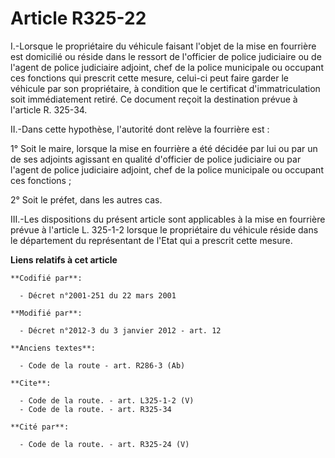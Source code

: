 # Article R325-22

I.-Lorsque le propriétaire du véhicule faisant l'objet de la mise en fourrière est domicilié ou réside dans le ressort de
l'officier de police judiciaire ou de l'agent de police judiciaire adjoint, chef de la police municipale ou occupant ces
fonctions qui prescrit cette mesure, celui-ci peut faire garder le véhicule par son propriétaire, à condition que le
certificat d'immatriculation soit immédiatement retiré. Ce document reçoit la destination prévue à l'article R. 325-34. 

II.-Dans cette hypothèse, l'autorité dont relève la fourrière est : 

1° Soit le maire, lorsque la mise en fourrière a été décidée par lui ou par un de ses adjoints agissant en qualité d'officier
de police judiciaire ou par l'agent de police judiciaire adjoint, chef de la police municipale ou occupant ces fonctions ; 

2° Soit le préfet, dans les autres cas. 

III.-Les dispositions du présent article sont applicables à la mise en fourrière prévue à l'article L. 325-1-2 lorsque le
propriétaire du véhicule réside dans le département du représentant de l'Etat qui a prescrit cette mesure.

**Liens relatifs à cet article**

	**Codifié par**:

	  - Décret n°2001-251 du 22 mars 2001

	**Modifié par**:

	  - Décret n°2012-3 du 3 janvier 2012 - art. 12

	**Anciens textes**:

	  - Code de la route - art. R286-3 (Ab)

	**Cite**:

	  - Code de la route. - art. L325-1-2 (V)
	  - Code de la route. - art. R325-34

	**Cité par**:

	  - Code de la route. - art. R325-24 (V)

